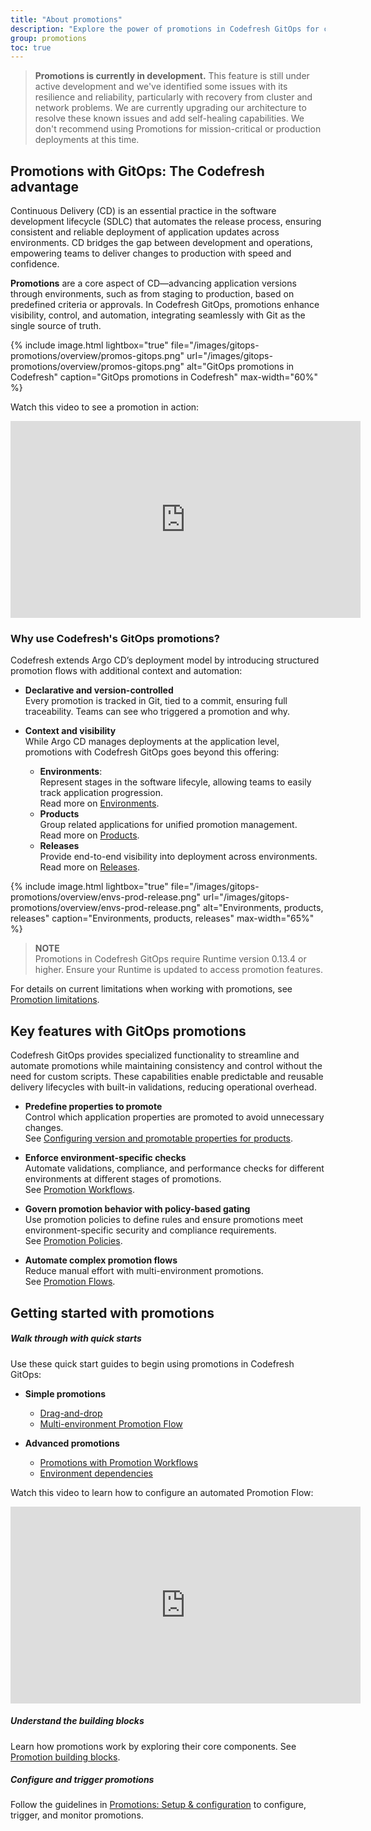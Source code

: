 ```yaml
---
title: "About promotions"
description: "Explore the power of promotions in Codefresh GitOps for continuous delivery"
group: promotions
toc: true
---
```


>**Promotions is currently in development.**
>This feature is still under active development and we've identified some issues with its resilience and reliability, particularly with recovery from cluster and network problems. We are currently upgrading our architecture to resolve these known issues and add self-healing capabilities.
We don't recommend using Promotions for mission-critical or production deployments at this time.


## Promotions with GitOps: The Codefresh advantage
Continuous Delivery (CD) is an essential practice in the software development lifecycle (SDLC) that automates the release process, ensuring consistent and reliable deployment of application updates across environments. CD bridges the gap between development and operations, empowering teams to deliver changes to production with speed and confidence.

**Promotions** are a core aspect of CD—advancing application versions through environments, such as from staging to production, based on predefined criteria or approvals. In Codefresh GitOps, promotions enhance visibility, control, and automation, integrating seamlessly with Git as the single source of truth.

{% include 
image.html 
lightbox="true" 
file="/images/gitops-promotions/overview/promos-gitops.png" 
url="/images/gitops-promotions/overview/promos-gitops.png"
alt="GitOps promotions in Codefresh" 
caption="GitOps promotions in Codefresh"
max-width="60%"
%}

Watch this video to see a promotion in action: 
<iframe width="560" height="315" src="https://www.youtube.com/embed/4isYoutmRco?si=EDSfZFQQ4Dp5gw6i" title="YouTube video player" frameborder="0" allow="accelerometer; autoplay; clipboard-write; encrypted-media; gyroscope; picture-in-picture; web-share" referrerpolicy="strict-origin-when-cross-origin" allowfullscreen></iframe> 





### Why use Codefresh's GitOps promotions?
Codefresh extends Argo CD’s deployment model by introducing structured promotion flows with additional context and automation:

* **Declarative and version-controlled**  
  Every promotion is tracked in Git, tied to a commit, ensuring full traceability. Teams can see who triggered a promotion and why.

* **Context and visibility**  
  While Argo CD manages deployments at the application level, promotions with Codefresh GitOps goes beyond this offering:
  * **Environments**:  
    Represent stages in the software lifecyle, allowing teams to easily track application progression.  
    Read more on [Environments]({{site.baseurl}}/docs/dashboards/gitops-environments/). 
  * **Products**  
    Group related applications for unified promotion management.   
    Read more on [Products]({{site.baseurl}}/docs/products/about-products/).
  * **Releases**  
    Provide end-to-end visibility into deployment across environments.  
    Read more on [Releases]({{site.baseurl}}/docs/promotions/product-releases/).

{% include 
image.html 
lightbox="true" 
file="/images/gitops-promotions/overview/envs-prod-release.png" 
url="/images/gitops-promotions/overview/envs-prod-release.png"
alt="Environments, products, releases" 
caption="Environments, products, releases"
max-width="65%"
%}

>**NOTE**  
Promotions in Codefresh GitOps require Runtime version 0.13.4 or higher. Ensure your Runtime is updated to access promotion features.  

For details on current limitations when working with promotions, see [Promotion limitations]({{site.baseurl}}/docs/promotions/promotion-limitations/).


## Key features with GitOps promotions
Codefresh GitOps provides specialized functionality to streamline and automate promotions while maintaining consistency and control without the need for custom scripts. These capabilities enable predictable and reusable delivery lifecycles with built-in validations, reducing operational overhead.

* **Predefine properties to promote**  
  Control which application properties are promoted to avoid unnecessary changes.  
  See [Configuring version and promotable properties for products]({{site.baseurl}}/docs/products/promotion-version-properties/). 

* **Enforce environment-specific checks**  
  Automate validations, compliance, and performance checks for different environments at different stages of promotions.    
  See [Promotion Workflows]({{site.baseurl}}/docs/promotions/promotion-workflow/).  

* **Govern promotion behavior with policy-based gating**  
  Use promotion policies to define rules and ensure promotions meet environment-specific security and compliance requirements.  
  See [Promotion Policies]({{site.baseurl}}/docs/promotions/promotion-policy/).

* **Automate complex promotion flows**  
  Reduce manual effort with multi-environment promotions.  
  See [Promotion Flows]({{site.baseurl}}/docs/promotions/promotion-flow/).


## Getting started with promotions

##### Walk through with quick starts  

Use these quick start guides to begin using promotions in Codefresh GitOps: 
* **Simple promotions**  
    * [Drag-and-drop]({{site.baseurl}}/docs//gitops-quick-start/drag-and-drop/)
    * [Multi-environment Promotion Flow]({{site.baseurl}}/docs/gitops-quick-start/multi-env-sequential-flow/)

* **Advanced promotions**  
    * [Promotions with Promotion Workflows]({{site.baseurl}}/docs/gitops-quick-start/policy-multi-env-promotion/)
    * [Environment dependencies]({{site.baseurl}}/docs/gitops-quick-start/dependency-multi-env-promotion/)

Watch this video to learn how to configure an automated Promotion Flow: 
<iframe width="560" height="315" src="https://www.youtube.com/embed/M8G-AY7FIIg?si=LQzY5FkIelQr4qMP" title="YouTube video player" frameborder="0" allow="accelerometer; autoplay; clipboard-write; encrypted-media; gyroscope; picture-in-picture; web-share" referrerpolicy="strict-origin-when-cross-origin" allowfullscreen></iframe> 

<!--- {::nomarkdown}<img src=../../../images/icons/video-play-icon-blue.svg?display=inline-block>{:/} [Promotion Flows](https://www.youtube.com/watch?v=M8G-AY7FIIg&t=76s){:target="\_blank"} -->


##### Understand the building blocks
Learn how promotions work by exploring their core components. See [Promotion building blocks]({{site.baseurl}}/docs/promotions/promotion-components/).

##### Configure and trigger promotions
Follow the guidelines in [Promotions: Setup & configuration]({{site.baseurl}}/docs/promotions/create-promotion-sequence/) to configure, trigger, and monitor promotions.  











